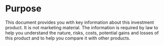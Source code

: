 # Purpose

This document provides you with key information about this investment product. It is not marketing material. The information is required by law to help you understand the nature, risks, costs, potential gains and losses of this product and to help you compare it with other products.
